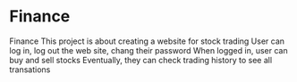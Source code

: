 # Finance
Finance
This project is about creating a website for stock trading
User can log in, log out the web site, chang their password
When logged in, user can buy and sell stocks 
Eventually, they can check trading history to see all transations 
